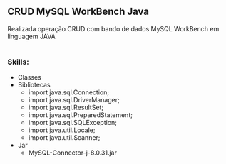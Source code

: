 ## CRUD MySQL WorkBench Java

Realizada operação CRUD com bando de dados MySQL WorkBench em linguagem JAVA

#

### Skills:

* Classes
* Bibliotecas
    * import java.sql.Connection;
    * import java.sql.DriverManager;
    * import java.sql.ResultSet;
    * import java.sql.PreparedStatement;
    * import java.sql.SQLException;
    * import java.util.Locale;
    * import java.util.Scanner;
* Jar
   * MySQL-Connector-j-8.0.31.jar 

##